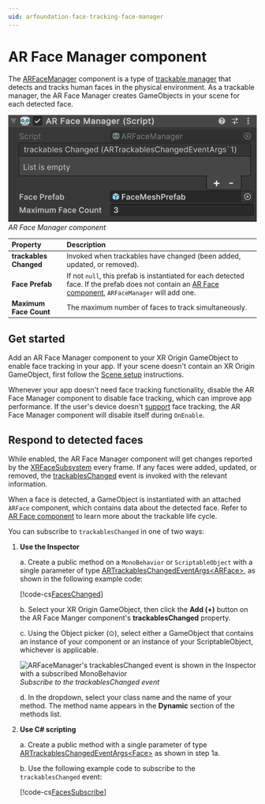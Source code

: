 ```yaml
---
uid: arfoundation-face-tracking-face-manager
---
```

# AR Face Manager component

The [ARFaceManager](xref:UnityEngine.XR.ARFoundation.ARFaceManager) component is a type of [trackable manager](xref:arfoundation-managers#trackables-and-trackable-managers) that detects and tracks human faces in the physical environment. As a trackable manager, the AR Face Manager creates GameObjects in your scene for each detected face.

![AR Face Manager component](../../images/ar-face-manager.png)<br/>*AR Face Manager component*

| Property               | Description |
| :--------------------- | :---------- |
| **trackables Changed** | Invoked when trackables have changed (been added, updated, or removed). |
| **Face Prefab**        | If not `null`, this prefab is instantiated for each detected face. If the prefab does not contain an [AR Face component](xref:arfoundation-face-tracking-arface), `ARFaceManager` will add one. |
| **Maximum Face Count** | The maximum number of faces to track simultaneously. |

## Get started

Add an AR Face Manager component to your XR Origin GameObject to enable face tracking in your app. If your scene doesn't contain an XR Origin GameObject, first follow the [Scene setup](xref:arfoundation-scene-setup) instructions.

Whenever your app doesn't need face tracking functionality, disable the AR Face Manager component to disable face tracking, which can improve app performance. If the user's device doesn't [support](xref:arfoundation-face-tracking-platform-support) face tracking, the AR Face Manager component will disable itself during `OnEnable`.

## Respond to detected faces

While enabled, the AR Face Manager component will get changes reported by the [XRFaceSubsystem](xref:UnityEngine.XR.ARSubsystems.XRFaceSubsystem) every frame. If any faces were added, updated, or removed, the [trackablesChanged](xref:UnityEngine.XR.ARFoundation.ARTrackableManager`5.trackablesChanged) event is invoked with the relevant information. 

When a face is detected, a GameObject is instantiated with an attached `ARFace` component, which contains data about the detected face. Refer to [AR Face component](xref:arfoundation-face-tracking-arface) to learn more about the trackable life cycle.

You can subscribe to `trackablesChanged` in one of two ways:

1. **Use the Inspector**

    a. Create a public method on a `MonoBehavior` or `ScriptableObject` with a single parameter of type [ARTrackablesChangedEventArgs\<ARFace\>](xref:UnityEngine.XR.ARFoundation.ARTrackablesChangedEventArgs`1), as shown in the following example code:

    [!code-cs[FacesChanged](../../../Tests/CodeSamples/ARTrackableManagerSamples.cs#FacesChanged)]

    b. Select your XR Origin GameObject, then click the **Add (+)** button on the AR Face Manger component's **trackablesChanged** property.

    c. Using the Object picker (⊙), select either a GameObject that contains an instance of your component or an instance of your ScriptableObject, whichever is applicable.

    ![ARFaceManager's trackablesChanged event is shown in the Inspector with a subscribed MonoBehavior](../../images/ar-trackable-manager-trackables-changed.png)<br/>*Subscribe to the trackablesChanged event*

    d. In the dropdown, select your class name and the name of your method. The method name appears in the **Dynamic** section of the methods list.

2. **Use C# scripting**

    a. Create a public method with a single parameter of type [ARTrackablesChangedEventArgs\<Face\>](xref:UnityEngine.XR.ARFoundation.ARTrackablesChangedEventArgs`1) as shown in step 1a.

    b. Use the following example code to subscribe to the `trackablesChanged` event:

    [!code-cs[FacesSubscribe](../../../Tests/CodeSamples/ARTrackableManagerSamples.cs#FaceSubscribe)]

